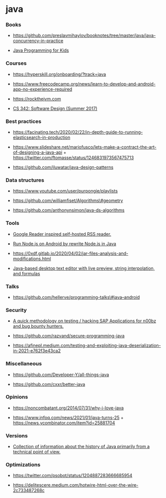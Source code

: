 # java

### Books

- https://github.com/preslavmihaylov/booknotes/tree/master/java/java-concurrency-in-practice

<!-- -->

- [Java Programming for Kids](http://yfain.github.io/Java4Kids)

### Courses

- https://hyperskill.org/onboarding/?track=java

<!-- -->

- https://www.freecodecamp.org/news/learn-to-develop-and-android-app-no-experience-required

<!-- -->

- https://rockthejvm.com

<!-- -->

- [CS 342: Software Design (Summer 2017)](https://www.cs.uic.edu/~psnyder/cs342-summer2017/syllabus)

### Best practices

- https://facinating.tech/2020/02/22/in-depth-guide-to-running-elasticsearch-in-production

<!-- -->

- https://www.slideshare.net/mariofusco/lets-make-a-contract-the-art-of-designing-a-java-api + https://twitter.com/ftomasse/status/1246831973567475713

<!-- -->

- https://github.com/iluwatar/java-design-patterns

### Data structures

- https://www.youtube.com/user/purpongie/playlists

<!-- -->

- https://github.com/williamfiset/Algorithms\#geometry

<!-- -->

- https://github.com/anthonynsimon/java-ds-algorithms

### Tools

- [Google Reader inspired self-hosted RSS reader.](https://github.com/Athou/commafeed)

<!-- -->

- [Run Node.js on Android by rewrite Node.js in Java](https://github.com/InstantWebP2P/node-android)

<!-- -->

- https://0xdf.gitlab.io/2020/04/02/jar-files-analysis-and-modifications.html

<!-- -->

- [Java-based desktop text editor with live preview, string interpolation, and formulas](https://github.com/DaveJarvis/keenwrite)

### Talks

- https://github.com/hellerve/programming-talks\#java–android

### Security

- [A quick methodology on testing / hacking SAP Applications for n00bz and bug bounty hunters.](https://github.com/shipcod3/mySapAdventures)

<!-- -->

- https://github.com/razvand/secure-programming-java

<!-- -->

- https://afinepl.medium.com/testing-and-exploiting-java-deserialization-in-2021-e762f3e43ca2

### Miscellaneous

- https://github.com/Developer-Y/all-things-java

<!-- -->

- https://github.com/cxxr/better-java

### Opinions

- https://noncombatant.org/2014/07/31/why-i-love-java

<!-- -->

- https://www.infoq.com/news/2021/01/java-turns-25 + https://news.ycombinator.com/item?id=25881704

### Versions

- [Collection of information about the history of Java primarily from a technical point of view.](https://github.com/marchof/java-almanac)

### Optimizations

- https://twitter.com/psobot/status/1204887283666685954

<!-- -->

- https://delitescere.medium.com/hotwire-html-over-the-wire-2c733487268c
